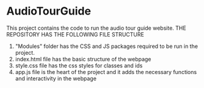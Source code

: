 # AudioTourGuide
 This project contains the code to run the audio tour guide website.
THE REPOSITORY HAS THE FOLLOWING FILE STRUCTURE

1) "Modules" folder has the CSS and JS packages required to be run in the project.
2) index.html file has the basic structure of the webpage
3) style.css file has the css styles for classes and ids
4) app.js file is the heart of the project and it adds the necessary functions and interactivity in the webpage
